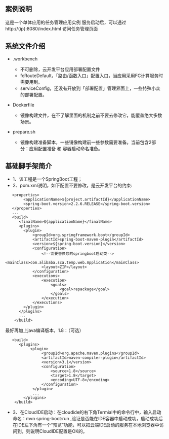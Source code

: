 ## 案例说明
这是一个单体应用的任务管理应用实例
服务启动后，可以通过 http://{ip}:8080/index.html 访问任务管理页面

## 系统文件介绍
- .workbench
  - 不可删除，云开发平台应用部署配置文件
  - fcRouteDefault，「路由/函数入口」配置入口，当应用采用FC计算服务时需要用到。
  - serviceConfig，还没有开放到「部署配置」管理界面上，一些特殊小众的部署配置。

- Dockerfile
  - 镜像构建文件，在不了解里面的机制之前不要去修改它，能覆盖绝大多数场景。

- prepare.sh
  - 镜像构建准备脚本，一些镜像构建前一些参数需要准备。当前包含2部分：应用配置准备 和 容器启动命名准备。

## 基础脚手架简介
-  1、该工程是一个SpringBoot工程；
-  2、pom.xml说明，如下配置不要修改，是云开发平台的约束:
```
   <properties>
        <applicationName>${project.artifactId}</applicationName>
        <spring-boot.version>2.2.6.RELEASE</spring-boot.version>
   </properties>
   ...
   <build>
      <finalName>${applicationName}</finalName>
      <plugins>
        <plugin>
            <groupId>org.springframework.boot</groupId>
            <artifactId>spring-boot-maven-plugin</artifactId>
            <version>${spring-boot.version}</version>
            <configuration>
                <!--需要替换您的springboot启动类-->
                <mainClass>com.alibaba.sca.temp.web.Application</mainClass>
                <layout>ZIP</layout>
            </configuration>
            <executions>
                <execution>
                    <goals>
                        <goal>repackage</goal>
                    </goals>
                </execution>
            </executions>
        </plugin>
      </plugins>
      ...
    </build>
```
   最好再加上java编译版本，1.8：（可选）
```
   <build>
      <plugins>
           <plugin>
                <groupId>org.apache.maven.plugins</groupId>
                <artifactId>maven-compiler-plugin</artifactId>
                <version>3.1</version>
                <configuration>
                    <source>1.8</source>
                    <target>1.8</target>
                    <encoding>UTF-8</encoding>
                </configuration>
            </plugin>
            ...
        </plugins>
    </build>
```

- 3、在CloudIDE启动：在cloudide的右下角Termial中的命令行中，输入启动命名：mvn spring-boot:run ,验证是否能在IDE容器中启动成功，启动成功后在IDE左下角有一个“预览”功能，可以把云端IDE启动的服务在本地浏览器中访问到，则说明CloudIDE配置是OK的。


   
    